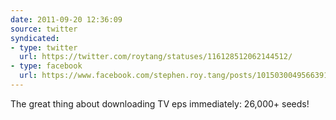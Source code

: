 ```yaml
---
date: 2011-09-20 12:36:09
source: twitter
syndicated:
- type: twitter
  url: https://twitter.com/roytang/statuses/116128512062144512/
- type: facebook
  url: https://www.facebook.com/stephen.roy.tang/posts/10150300495663912
---
```


The great thing about downloading TV eps immediately: 26,000+ seeds!